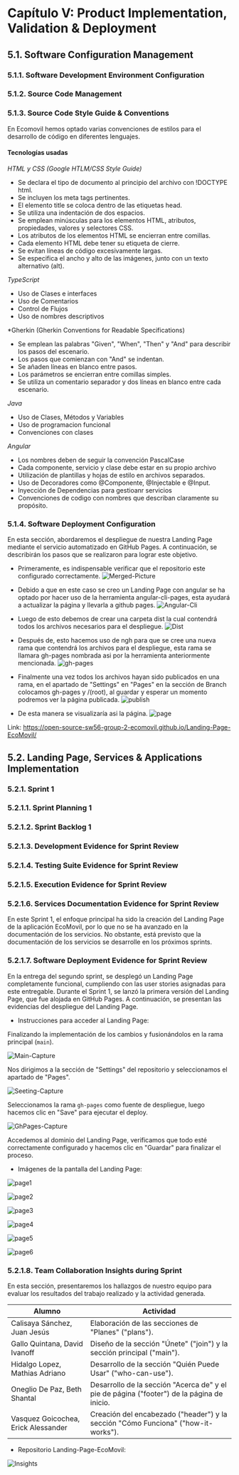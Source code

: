 # Capítulo V: Product Implementation, Validation & Deployment
## 5.1. Software Configuration Management

### 5.1.1. Software Development Environment Configuration

### 5.1.2. Source Code Management

### 5.1.3. Source Code Style Guide & Conventions

En Ecomovil hemos optado varias convenciones de estilos para el desarrollo de código en diferentes lenguajes.

#### Tecnologías usadas

*HTML y CSS (Google HTLM/CSS Style Guide)*
- Se declara el tipo de documento al principio del archivo con !DOCTYPE html.
- Se incluyen los meta tags pertinentes.
- El elemento title se coloca dentro de las etiquetas head.
- Se utiliza una indentación de dos espacios.
- Se emplean minúsculas para los elementos HTML, atributos, propiedades, valores y selectores CSS.
- Los atributos de los elementos HTML se encierran entre comillas.
- Cada elemento HTML debe tener su etiqueta de cierre.
- Se evitan líneas de código excesivamente largas.
- Se especifica el ancho y alto de las imágenes, junto con un texto alternativo (alt).

*TypeScript*
- Uso de Clases e interfaces
- Uso de Comentarios
- Control de Flujos
- Uso de nombres descriptivos

*Gherkin (Gherkin Conventions for Readable Specifications)
- Se emplean las palabras "Given", "When", "Then" y "And" para describir los pasos del escenario.
- Los pasos que comienzan con "And" se indentan.
- Se añaden líneas en blanco entre pasos.
- Los parámetros se encierran entre comillas simples.
- Se utiliza un comentario separador y dos líneas en blanco entre cada escenario.

*Java*
- Uso de Clases, Métodos y Variables
- Uso de programacion funcional
- Convenciones con clases

*Angular*
- Los nombres deben de seguir la convención PascalCase
- Cada componente, servicio y clase debe estar en su propio archivo
- Utilización de plantillas y hojas de estilo en archivos separados.
- Uso de Decoradores como @Componente, @Injectable e @Input.
- Inyección de Dependencias para gestioanr servicios
- Convenciones de codigo con nombres que describan claramente su propósito.

### 5.1.4. Software Deployment Configuration
En esta sección, abordaremos el despliegue de nuestra Landing Page mediante el servicio automatizado en GitHub Pages. A continuación, se describirán los pasos que se realizaron para lograr este objetivo.

- Primeramente, es indispensable verificar que el repositorio este configurado correctamente.
![Merged-Picture](./assets/perfil/merged1.png)

- Debido a que en este caso se creo un Landing Page con angular se ha optado por hacer uso de la herramienta angular-cli-pages, esta ayudará a actualizar la página y llevarla a github pages.
![Angular-Cli](./assets/perfil/angular-cli.png)

- Luego de esto debemos de crear una carpeta dist la cual contendrá todos los archivos necesarios para el despliegue.
![Dist](./assets/perfil/dist.png)

- Después de, esto hacemos uso de ngh para que se cree una nueva rama que contendrá los archivos para el despliegue, esta rama se llamara gh-pages nombrada asi por la herramienta anteriormente mencionada.
![gh-pages](./assets/perfil/gh.png)

- Finalmente una vez todos los archivos hayan sido publicados en una rama, en el apartado de "Settings" en "Pages" en la sección de Branch colocamos gh-pages y /(root), al guardar y esperar un momento podremos ver la página publicada.
![publish](./assets/perfil/publish.png)

- De esta manera se visualizaría asi la página.
![page](./assets/perfil/page.png)

Link: https://open-source-sw56-group-2-ecomovil.github.io/Landing-Page-EcoMovil/

## 5.2. Landing Page, Services & Applications Implementation

### 5.2.1. Sprint 1

### 5.2.1.1. Sprint Planning 1

### 5.2.1.2. Sprint Backlog 1

### 5.2.1.3. Development Evidence for Sprint Review

### 5.2.1.4. Testing Suite Evidence for Sprint Review

### 5.2.1.5. Execution Evidence for Sprint Review

### 5.2.1.6. Services Documentation Evidence for Sprint Review

En este Sprint 1, el enfoque principal ha sido la creación del Landing Page de la aplicación EcoMovil, por lo que no se ha avanzado en la documentación de los servicios. No obstante, está previsto que la documentación de los servicios se desarrolle en los próximos sprints.

### 5.2.1.7. Software Deployment Evidence for Sprint Review

En la entrega del segundo sprint, se desplegó un Landing Page completamente funcional, cumpliendo con las user stories asignadas para este entregable. Durante el Sprint 1, se lanzó la primera versión del Landing Page, que fue alojada en GitHub Pages. A continuación, se presentan las evidencias del despliegue del Landing Page.

- Instrucciones para acceder al Landing Page:

Finalizando la implementación de los cambios y fusionándolos en la rama principal (`main`).

![Main-Capture](./assets/perfil/main.png)

Nos dirigimos a la sección de "Settings" del repositorio y seleccionamos el apartado de "Pages".

![Seeting-Capture](./assets/perfil/settingandpages.png)

Seleccionamos la rama `gh-pages` como fuente de despliegue, luego hacemos clic en "Save" para ejecutar el deploy.

![GhPages-Capture](./assets/perfil/ghpages.png)

Accedemos al dominio del Landing Page, verificamos que todo esté correctamente configurado y hacemos clic en "Guardar" para finalizar el proceso.

- Imágenes de la pantalla del Landing Page:

![page1](./assets/perfil/ecomovil1.png)  

![page2](./assets/perfil/ecomovil2.png) 

![page3](./assets/perfil/ecomovil3.png) 

![page4](./assets/perfil/ecomovil4.png) 

![page5](./assets/perfil/ecomovil5.png) 

![page6](./assets/perfil/ecomovil6.png) 

### 5.2.1.8. Team Collaboration Insights during Sprint

En esta sección, presentaremos los hallazgos de nuestro equipo para evaluar los resultados del trabajo realizado y la actividad generada.

| Alumno | Actividad | 
|-----------|-----------|
| Calisaya Sánchez, Juan Jesús | Elaboración de las secciones de "Planes" ("plans"). | 
| Gallo Quintana, David Ivanoff | Diseño de la sección "Únete" ("join") y la sección principal ("main"). | 
| Hidalgo Lopez, Mathias Adriano | Desarrollo de la sección "Quién Puede Usar" ("who-can-use"). | 
| Oneglio De Paz, Beth Shantal | Desarrollo de la sección "Acerca de" y el pie de página ("footer") de la página de inicio. | 
| Vasquez Goicochea, Erick Alessander | Creación del encabezado ("header") y la sección "Cómo Funciona" ("how-it-works"). | 

- Repositorio Landing-Page-EcoMovil:

![Insights](./assets/perfil/insightlanding.png) 

